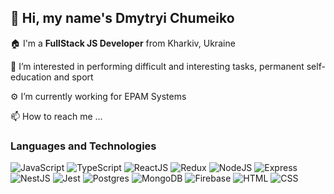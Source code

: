 ## 👋 Hi, my name's **Dmytryi Chumeiko**
🏠 I'm a **FullStack JS Developer** from Kharkiv, Ukraine

👀 I’m interested in performing difficult and interesting tasks, permanent self-education and sport

⚙️ I’m currently working for EPAM Systems

📫 How to reach me ...

### Languages and Technologies ###

![JavaScript](https://img.shields.io/badge/-JavaScript-090909?style=for-the-badge&logo=JavaScript&color=rgba(0,0,0,0.4))
![TypeScript](https://img.shields.io/badge/-TypeScript-090909?style=for-the-badge&logo=TypeScript&color=rgba(0,0,0,0.4))
![ReactJS](https://img.shields.io/badge/-ReactJS-090909?style=for-the-badge&logo=React&color=rgba(0,0,0,0.4))
![Redux](https://img.shields.io/badge/-Redux-090909?style=for-the-badge&logo=Redux&color=rgba(0,0,0,0.4))
![NodeJS](https://img.shields.io/badge/-NodeJS-090909?style=for-the-badge&logo=nodeico&color=rgba(0,0,0,0.4))
![Express](https://img.shields.io/badge/-Express-090909?style=for-the-badge&logo=Express&color=rgba(0,0,0,0.4))
![NestJS](https://img.shields.io/badge/-NestJS-090909?style=for-the-badge&logo=NestJS&color=rgba(0,0,0,0.4))
![Jest](https://img.shields.io/badge/-Jest-090909?style=for-the-badge&logo=Jest&color=rgba(0,0,0,0.4))
![Postgres](https://img.shields.io/badge/-Postgres-090909?style=for-the-badge&logo=Postgres&color=rgba(0,0,0,0.4))
![MongoDB](https://img.shields.io/badge/-MongoDB-090909?style=for-the-badge&logo=MongoDB&color=rgba(0,0,0,0.4))
![Firebase](https://img.shields.io/badge/-Firebase-090909?style=for-the-badge&logo=Firebase&color=rgba(0,0,0,0.4))
![HTML](https://img.shields.io/badge/-HTML-090909?style=for-the-badge&logo=html5&color=rgba(0,0,0,0.4))
![CSS](https://img.shields.io/badge/-CSS-090909?style=for-the-badge&logo=css3&color=rgba(0,0,0,0.4))
